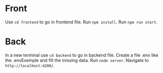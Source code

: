 # Front
Use `cd frontend` to go in frontend file.
Run `npm install`.
Run `npm run start`.

# Back
In a new terminal use `cd backend` to go in backend file.
Create a file .env like the .envExemple and fill the missing data.
Run `node server`. Navigate to `http://localhost:4200/`.
